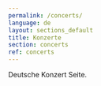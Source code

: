 ```yaml
---
permalink: /concerts/
language: de
layout: sections_default 
title: Konzerte
section: concerts
ref: concerts
---
```


Deutsche Konzert Seite.
